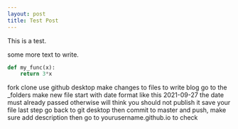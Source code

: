 ```yaml
---
layout: post
title: Test Post
---
```


This is a test. 



some more text to write.


```python
def my_func(x):
	return 3*x
```


fork
clone use github desktop
make changes to files
to write blog go to the _folders
make new file start with date format like this 2021-09-27
the date must already passed otherwise will think you should not publish it
save your file 
last step go back to git desktop 
then commit to master and push, make sure add description 
then go to yourusername.github.io to check